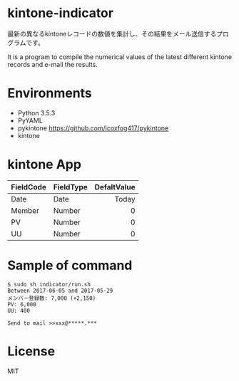# kintone-indicator

最新の異なるkintoneレコードの数値を集計し、その結果をメール送信するプログラムです。

It is a program to compile the numerical values of the latest different kintone records and e-mail the results.

# Environments

- Python 3.5.3
- PyYAML
- pykintone https://github.com/icoxfog417/pykintone
- kintone

# kintone App

| FieldCode       | FieldType       | DefaltValue          |
|:----------------|:----------------|---------------------:|
| Date            | Date            |                Today |
| Member          | Number          |                    0 |
| PV              | Number          |                    0 |
| UU              | Number          |                    0 |

# Sample of command

~~~less
$ sudo sh indicator/run.sh 
Between 2017-06-05 and 2017-05-29
メンバー登録数: 7,000 (+2,150)
PV: 6,000
UU: 400

Send to mail >>xxx@*****.***
~~~

# License

MIT
